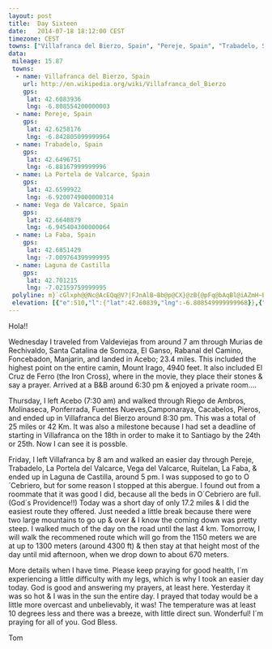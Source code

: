 ```yaml
---
layout: post
title:  Day Sixteen
date:   2014-07-18 18:12:00 CEST
timezone: CEST
towns: ["Villafranca del Bierzo, Spain", "Pereje, Spain", "Trabadelo, Spain", "La Portela de Valcarce, Spain", "Vega de Valcarce, Spain", "42.685197,-7.009876", "42.70136,-7.022123"]
data:
 mileage: 15.87
 towns:
  - name: Villafranca del Bierzo, Spain
    url: http://en.wikipedia.org/wiki/Villafranca_del_Bierzo
    gps:
     lat: 42.6083936
     lng: -6.808554200000003
  - name: Pereje, Spain
    gps:
     lat: 42.6258176
     lng: -6.842805099999964
  - name: Trabadelo, Spain
    gps:
     lat: 42.6496751
     lng: -6.88167999999996
  - name: La Portela de Valcarce, Spain
    gps:
     lat: 42.6599922
     lng: -6.9200749000000314
  - name: Vega de Valcarce, Spain
    gps:
     lat: 42.6640879
     lng: -6.945404300000064
  - name: La Faba, Spain
    gps:
     lat: 42.6851429
     lng: -7.009764399999995
  - name: Laguna de Castilla
    gps:
     lat: 42.701215
     lng: -7.02159759999995
 polyline: m}`cGlxph@@Nc@AcEQq@V?|FJnAlB~Bb@p@CX}@zB{@pFq@bAqBl@iAZmH~EqB\oAOgBa@cAR_Bx@oAzAa@dBGnBv@tFx@hChAj@~DF`BHjAzAlAf@x@h@j@~AQLm@^_CpAwBz@sAMoCi@_Bn@s@xAKhAHzBTnCE~Am@vBgFjEcCbDkBpEkAzEgAvC_C`BgHnCmBIeC}AaC_AgBN_A|@g@lAMhBNvDbAtG|@vBlE`FVVbAtAThAItCoAtBiD|Bw@rAu@jB}DhCiAbCkCzIY|@KBg@fAwApCkArBUfBi@|C]dDeAh@mEx@}C|@wBlA{MnO{GlKiBnBgGnB{DjCkFxE_E`HwArEgAlQ`@hCxBrDd@dDe@pCkEjJ}D~K}FbMqDhFyDbE_LzKeD|Em@j@K@SRE^}CrISt@[FOB_AKMJ?f@c@tBwAvDcA|Cy@bCY|C]hIe@nEOjCa@bBqAfDItAChA]|@aD~BgA|AeBlA_CpB_A^eAPiAfB@NrAURNsClC_CfEiAvDo@xFE`CJ~Dl@vErAjGp@vFC|C[jDsC~Si@zBiA`ByAnBm@jBc@|C]dBy@hBaExCkAxBWlBHlCr@pBnBlBj@zAJxAUfBk@bAkD~CeChD{A|Do@lCf@|TUjDy@|@_@fCcA`IyAxFgApBqApBuCPuEPoAFoBUaB^gA`Ac@x@LvDpBfL?d@a@`BeAhHeBdP_@|E\~DY~Bt@pDjCbDv@dAzAdA~BrBJbB?jCUzAg@|Cm@~CpAbAh@R?XJtBKzC_An@a@zAID_Df@A`ABj@`@rCJ`CrAvQVxHPvBYpAsArAwKzIoNtLu@x@iArCgClIwA~GwAlEsFdNIxB\rA|AnCrB|AFp@q@nAoBdCc@zARbBLlCGnFRtDCxEKdCPxEJrBP~EZTj@C`D~@`@pBF`CD`Cz@`CHrDoCrI_@`Cy@lDMbAo@jAw@lBs@tA}@tCKfC`@pFK~B_@`@Iv@UTK`@VjD_@`Ea@r@qAv@kC`CgAbCiA~@aBvAc@x@a@~CHpAXpAn@z@G|@aBhEcAvC{@\k@@y@CwA~@_ExD_A~AkDbFa@t@AxBH~@cKhJeC~DgCnCMCMkAo@VkAtAo@jD_Ad@@t@Ir@e@Xy@t@eAr@{ApAkAj@_BpCGj@`AfCm@hAo@h@y@Hy@u@w@Yu@JyDv@a@vAaC`G_@d@wA\yEn@oAp@_AhCw@tBiB|CeCdBeEnAsANcB[sCEyAxAiClDqAz@oALiBq@m@Gm@VwFrDaAt@_@J[S?JLJDZMtAWlA
 elevation: [{"e":510,"l":{"lat":42.60839,"lng":-6.808549999999968}},{"e":500,"l":{"lat":42.60979000075831,"lng":-6.809763357683323}},{"e":507,"l":{"lat":42.60941300395118,"lng":-6.812294776298245}},{"e":507,"l":{"lat":42.6110785310694,"lng":-6.814071753717144}},{"e":500,"l":{"lat":42.61319708188625,"lng":-6.81509058372194}},{"e":524,"l":{"lat":42.61515164654742,"lng":-6.816084938563449}},{"e":531,"l":{"lat":42.61447943875644,"lng":-6.81885925298684}},{"e":514,"l":{"lat":42.61232941421028,"lng":-6.819587223799886}},{"e":512,"l":{"lat":42.6127617913777,"lng":-6.821150894969833}},{"e":529,"l":{"lat":42.61490366712272,"lng":-6.821548653794139}},{"e":521,"l":{"lat":42.61517395538392,"lng":-6.824524231275063}},{"e":532,"l":{"lat":42.61701009064522,"lng":-6.826399620361144}},{"e":532,"l":{"lat":42.61818378898683,"lng":-6.829086885962283}},{"e":530,"l":{"lat":42.62023273667403,"lng":-6.830418626826713}},{"e":537,"l":{"lat":42.62240160119036,"lng":-6.8296802462098185}},{"e":543,"l":{"lat":42.62326999188053,"lng":-6.832012683628022}},{"e":537,"l":{"lat":42.62203957957632,"lng":-6.83454969052616}},{"e":534,"l":{"lat":42.62130747519775,"lng":-6.836986024413022}},{"e":535,"l":{"lat":42.62303838307219,"lng":-6.83896050831288}},{"e":537,"l":{"lat":42.62459221190191,"lng":-6.841135199422183}},{"e":546,"l":{"lat":42.6259314122638,"lng":-6.8436468909623045}},{"e":535,"l":{"lat":42.62693211073567,"lng":-6.846289266378562}},{"e":541,"l":{"lat":42.62914255793119,"lng":-6.84714216166924}},{"e":542,"l":{"lat":42.63096175373398,"lng":-6.849055612990014}},{"e":552,"l":{"lat":42.63264758819224,"lng":-6.85118787150725}},{"e":549,"l":{"lat":42.63454481423179,"lng":-6.85283840316788}},{"e":545,"l":{"lat":42.63656961212181,"lng":-6.854303109928651}},{"e":559,"l":{"lat":42.63818942000166,"lng":-6.85649541779344}},{"e":558,"l":{"lat":42.63880074812743,"lng":-6.859476620708847}},{"e":564,"l":{"lat":42.63804138732717,"lng":-6.862223417044106}},{"e":554,"l":{"lat":42.63894546919341,"lng":-6.864912887440141}},{"e":557,"l":{"lat":42.6402020754048,"lng":-6.867539434379864}},{"e":556,"l":{"lat":42.64164697359271,"lng":-6.869977252053559}},{"e":558,"l":{"lat":42.64341530025254,"lng":-6.871983029006742}},{"e":555,"l":{"lat":42.64527736542449,"lng":-6.873833223189877}},{"e":552,"l":{"lat":42.64681951976389,"lng":-6.8760760435991415}},{"e":561,"l":{"lat":42.64816610516039,"lng":-6.878151677257847}},{"e":572,"l":{"lat":42.64930332804008,"lng":-6.880863297134852}},{"e":581,"l":{"lat":42.64970557652455,"lng":-6.883946310367946}},{"e":586,"l":{"lat":42.65045594045579,"lng":-6.886844896630805}},{"e":578,"l":{"lat":42.65225277187083,"lng":-6.888701531180004}},{"e":572,"l":{"lat":42.65375388235481,"lng":-6.890096016618145}},{"e":576,"l":{"lat":42.65486423904768,"lng":-6.8919399982546565}},{"e":582,"l":{"lat":42.65544318359993,"lng":-6.894919075523376}},{"e":592,"l":{"lat":42.65478978682056,"lng":-6.897903064008801}},{"e":588,"l":{"lat":42.65466872911318,"lng":-6.900959631827959}},{"e":594,"l":{"lat":42.65533045568257,"lng":-6.90396420882098}},{"e":596,"l":{"lat":42.65664836803332,"lng":-6.906462689926343}},{"e":603,"l":{"lat":42.65795832203789,"lng":-6.908858458867712}},{"e":612,"l":{"lat":42.65847093158953,"lng":-6.911462189012809}},{"e":598,"l":{"lat":42.65800126562127,"lng":-6.913916292563499}},{"e":599,"l":{"lat":42.6596990619133,"lng":-6.91599371104337}},{"e":599,"l":{"lat":42.66005724855067,"lng":-6.918963525646973}},{"e":604,"l":{"lat":42.66037132852703,"lng":-6.921888145562548}},{"e":619,"l":{"lat":42.661118092476,"lng":-6.924846916714955}},{"e":617,"l":{"lat":42.66280848728641,"lng":-6.926607418444064}},{"e":618,"l":{"lat":42.66509932695069,"lng":-6.926708147251475}},{"e":615,"l":{"lat":42.66559487988916,"lng":-6.929167310850062}},{"e":630,"l":{"lat":42.6656525743045,"lng":-6.932120091005572}},{"e":629,"l":{"lat":42.66623973085282,"lng":-6.935152847903282}},{"e":633,"l":{"lat":42.66638172104763,"lng":-6.938206180620909}},{"e":639,"l":{"lat":42.66482537613708,"lng":-6.940402214371488}},{"e":633,"l":{"lat":42.66417286720431,"lng":-6.942938822878091}},{"e":631,"l":{"lat":42.66387181438355,"lng":-6.9454621590148236}},{"e":635,"l":{"lat":42.66527430933121,"lng":-6.947332204084319}},{"e":648,"l":{"lat":42.66485164637623,"lng":-6.950404027713262}},{"e":655,"l":{"lat":42.66450509506987,"lng":-6.953502521924065}},{"e":652,"l":{"lat":42.6656791859349,"lng":-6.955751937015407}},{"e":645,"l":{"lat":42.66762689022317,"lng":-6.957432394965508}},{"e":653,"l":{"lat":42.66955561926588,"lng":-6.959151961075804}},{"e":653,"l":{"lat":42.67079388448653,"lng":-6.961772712517586}},{"e":657,"l":{"lat":42.67183600435054,"lng":-6.96456063638982}},{"e":661,"l":{"lat":42.67293848434333,"lng":-6.967251508393929}},{"e":664,"l":{"lat":42.67194515335536,"lng":-6.969522245316853}},{"e":682,"l":{"lat":42.67253189218199,"lng":-6.972226726051304}},{"e":685,"l":{"lat":42.67250513148041,"lng":-6.975350629400737}},{"e":687,"l":{"lat":42.67230512827204,"lng":-6.97846618523829}},{"e":671,"l":{"lat":42.6709136126981,"lng":-6.98029839826529}},{"e":677,"l":{"lat":42.67089033106443,"lng":-6.983187158235637}},{"e":683,"l":{"lat":42.67184523925349,"lng":-6.986023294997494}},{"e":686,"l":{"lat":42.67292978826474,"lng":-6.988711507117273}},{"e":703,"l":{"lat":42.67315569228023,"lng":-6.991607544413682}},{"e":705,"l":{"lat":42.67419595332586,"lng":-6.9940090972723965}},{"e":733,"l":{"lat":42.67592151421324,"lng":-6.996027125574528}},{"e":748,"l":{"lat":42.67599018636835,"lng":-6.998827522815304}},{"e":764,"l":{"lat":42.67773937027927,"lng":-7.000443178121259}},{"e":766,"l":{"lat":42.679495624996,"lng":-7.002454194759139}},{"e":822,"l":{"lat":42.68067829091897,"lng":-7.004806843895722}},{"e":862,"l":{"lat":42.68248467295707,"lng":-7.00673445355369}},{"e":891,"l":{"lat":42.68413352982128,"lng":-7.007954313879964}},{"e":917,"l":{"lat":42.68552984854725,"lng":-7.010102458873462}},{"e":950,"l":{"lat":42.68665447822816,"lng":-7.012195925128253}},{"e":972,"l":{"lat":42.68846156644237,"lng":-7.012747782520705}},{"e":1003,"l":{"lat":42.6900238189818,"lng":-7.014793284886991}},{"e":1041,"l":{"lat":42.69213493073999,"lng":-7.015769379999483}},{"e":1058,"l":{"lat":42.69369743904731,"lng":-7.01799431838549}},{"e":1070,"l":{"lat":42.69593028464877,"lng":-7.018411475019434}},{"e":1101,"l":{"lat":42.69784443411284,"lng":-7.019888853683142}},{"e":1134,"l":{"lat":42.69999666218498,"lng":-7.020343056137904}},{"e":1159,"l":{"lat":42.70135999999997,"lng":-7.022119999999973}}]
---
```


Hola!!

Wednesday I traveled from Valdeviejas from around 7 am through Murias de Rechivaldo, Santa Catalina de Somoza, El Ganso, Rabanal del Camino, Foncebadon, Manjarin, and landed in Acebo; 23.4 miles.  This included the highest point on the entire camin, Mount Irago, 4940 feet.  It also included El Cruz de Ferro (the Iron Cross), where in the movie, they place their stones & say a prayer.  Arrived at a B&B around 6:30 pm & enjoyed a private room....

Thursday, I left Acebo (7:30 am) and walked through Riego de Ambros, Molinaseca, Ponferrada, Fuentes Nueves,Camponaraya, Cacabelos, Pieros, and ended up in Villafranca del Bierzo around 8:30 pm.  This was a total of 25 miles or 42 Km.  It was also a milestone because I had set a deadline of starting in Villafranca on the 18th in order to make it to Santiago by the 24th or 25th.  Now I can see it is possble.

Friday, I left Villafranca by 8 am and walked an easier day through Pereje, Trabadelo, La Portela del Valcarce, Vega del Valcarce, Ruitelan, La Faba, & ended up in Laguna de Castilla, around 5 pm.  I was supposed to go to O´Cebriero, but for some reason I stopped at this abergue.  I found out from a roommate that it was good I did, because all the beds in O´Cebriero are full.  (God´s Providence!!)
Today was a short day of only 17.2 miles & I did the easiest route they offered.  Just needed a little break because there were two large mountains to go up & over & I know the coming down was pretty steep.  I walked much of the day on the road until the last 4 km.  Tomorrow, I will walk the recommened route which will go from the 1150 meters we are at up to 1300 meters (around 4300 ft) & then stay at that height most of the day until mid afternoon, when we drop down to about 670 meters.

More details when I have time.   Please keep praying for good health, I´m experiencing a little difficulty with my legs, which is why I took an easier day today.  God is good and answering my prayers, at least here.  Yesterday it was so hot & I was in the sun the entire day.  I prayed that today would be a little more overcast and unbelievably, it was!  The temperature was at least 10 degrees less and there was a breeze, with little direct sun.   Wonderful!  I´m praying for all of you.  God Bless.

Tom